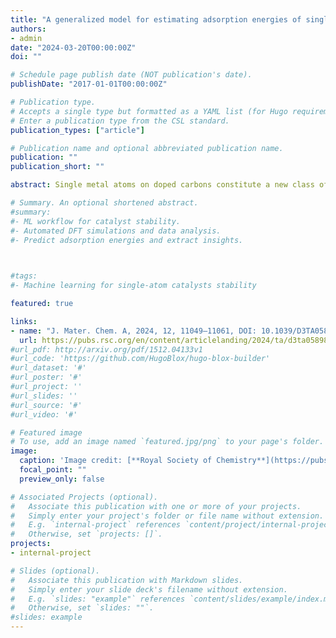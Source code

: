 ```yaml
---
title: "A generalized model for estimating adsorption energies of single atoms on doped carbon materials"
authors:
- admin
date: "2024-03-20T00:00:00Z"
doi: ""

# Schedule page publish date (NOT publication's date).
publishDate: "2017-01-01T00:00:00Z"

# Publication type.
# Accepts a single type but formatted as a YAML list (for Hugo requirements).
# Enter a publication type from the CSL standard.
publication_types: ["article"]

# Publication name and optional abbreviated publication name.
publication: ""
publication_short: ""

abstract: Single metal atoms on doped carbons constitute a new class of extremely appealing materials, as they present the best metal utilization for catalysis. However, their stability can be compromised by metal aggregation and the formation of nanoparticles, which often results in reduced activity or even catalyst deactivation. In many cases, the carbon hosts are generated via thermal processes, leading to poorly controlled materials. This causes a structural and compositional diversity that is modeled via indirect procedures and by comparison to a collection of structural models with different compositions. Our aim in this work is to develop a general framework based on machine learning techniques to determine the stability of the different structures against aggregation as nanoparticles. Here, we built machine learning models for the cavities and identified the robust features characterizing the metal–support interaction, considering different heteroatoms in the decorative cavity and single metal atoms. The descriptors presented here are accessible and cost-effective, such as the cavity size, electronegativity of the metal and heteroatoms, different covalent radii, and the metal electronic density. These can then be employed in the search for a mathematical equation that describes the adsorption energy via the Bayesian machine scientist. The algorithm is able to separate coordination, and covalent and ionic contributions expressed by the descriptors. This approach paves the way towards general modeling of single atoms in modified carbons particularly addressing one of the crucial features, stability.

# Summary. An optional shortened abstract.
#summary: 
#- ML workflow for catalyst stability.
#- Automated DFT simulations and data analysis.
#- Predict adsorption energies and extract insights.
  


#tags:
#- Machine learning for single-atom catalysts stability

featured: true

links:
- name: "J. Mater. Chem. A, 2024, 12, 11049–11061, DOI: 10.1039/D3TA05898K"
  url: https://pubs.rsc.org/en/content/articlelanding/2024/ta/d3ta05898k
#url_pdf: http://arxiv.org/pdf/1512.04133v1
#url_code: 'https://github.com/HugoBlox/hugo-blox-builder'
#url_dataset: '#'
#url_poster: '#'
#url_project: ''
#url_slides: ''
#url_source: '#'
#url_video: '#'

# Featured image
# To use, add an image named `featured.jpg/png` to your page's folder. 
image:
  caption: 'Image credit: [**Royal Society of Chemistry**](https://pubs.rsc.org/en/content/articlelanding/2024/ta/d3ta05898k)'
  focal_point: ""
  preview_only: false

# Associated Projects (optional).
#   Associate this publication with one or more of your projects.
#   Simply enter your project's folder or file name without extension.
#   E.g. `internal-project` references `content/project/internal-project/index.md`.
#   Otherwise, set `projects: []`.
projects:
- internal-project

# Slides (optional).
#   Associate this publication with Markdown slides.
#   Simply enter your slide deck's filename without extension.
#   E.g. `slides: "example"` references `content/slides/example/index.md`.
#   Otherwise, set `slides: ""`.
#slides: example
---
```

<!--
#This work is driven by the results in my [previous paper](/publication/conference-paper/) on LLMs.

#{{% callout note %}}
#Create your slides in Markdown - click the *Slides* button to check out the example.
#{{% /callout %}}

#Add the publication's **full text** or **supplementary notes** here. You can use rich formatting such as including  [code, math, and images](https://docs.hugoblox.com/content/writing-markdown-latex/).
-->